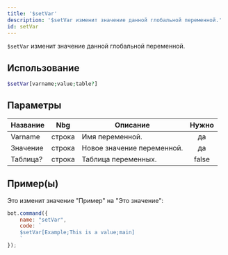 ```yaml
---
title: '$setVar'
description: '$setVar изменит значение данной глобальной переменной.'
id: setVar
---
```


`$setVar` изменит значение данной глобальной переменной.

## Использование

```php
$setVar[varname;value;table?]
```

## Параметры

| Название | Nbg    | Описание                   | Нужно |
| -------- | ------ | -------------------------- |:-----:|
| Varname  | строка | Имя переменной.            |  да   |
| Значение | строка | Новое значение переменной. |  да   |
| Таблица? | строка | Таблица переменных.        | false |

## Пример(ы)

Это изменит значение "Пример" на "Это значение":

```javascript
bot.command({
    name: "setVar",
    code: `
    $setVar[Example;This is a value;main]
    `
});
```